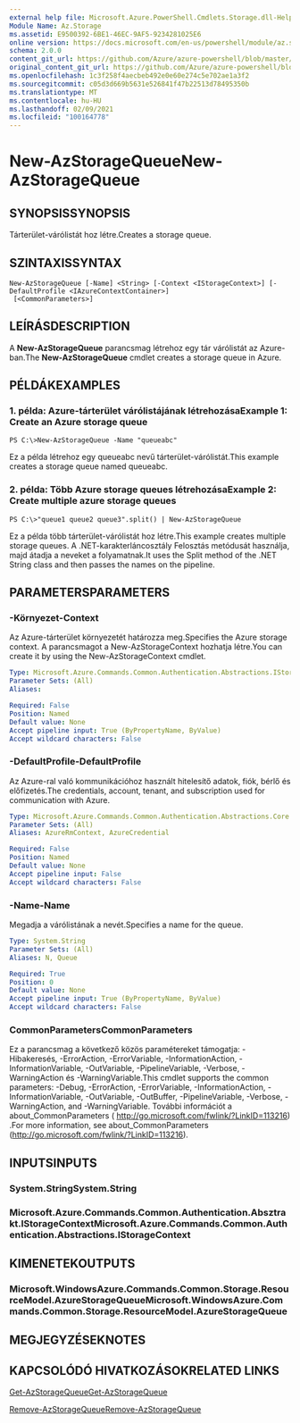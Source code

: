 ```yaml
---
external help file: Microsoft.Azure.PowerShell.Cmdlets.Storage.dll-Help.xml
Module Name: Az.Storage
ms.assetid: E9500392-6BE1-46EC-9AF5-9234281025E6
online version: https://docs.microsoft.com/en-us/powershell/module/az.storage/new-azstoragequeue
schema: 2.0.0
content_git_url: https://github.com/Azure/azure-powershell/blob/master/src/Storage/Storage.Management/help/New-AzStorageQueue.md
original_content_git_url: https://github.com/Azure/azure-powershell/blob/master/src/Storage/Storage.Management/help/New-AzStorageQueue.md
ms.openlocfilehash: 1c3f258f4aecbeb492e0e60e274c5e702ae1a3f2
ms.sourcegitcommit: c05d3d669b5631e526841f47b22513d78495350b
ms.translationtype: MT
ms.contentlocale: hu-HU
ms.lasthandoff: 02/09/2021
ms.locfileid: "100164778"
---
```

# <span data-ttu-id="48a12-101">New-AzStorageQueue</span><span class="sxs-lookup"><span data-stu-id="48a12-101">New-AzStorageQueue</span></span>

## <span data-ttu-id="48a12-102">SYNOPSIS</span><span class="sxs-lookup"><span data-stu-id="48a12-102">SYNOPSIS</span></span>
<span data-ttu-id="48a12-103">Tárterület-várólistát hoz létre.</span><span class="sxs-lookup"><span data-stu-id="48a12-103">Creates a storage queue.</span></span>

## <span data-ttu-id="48a12-104">SZINTAXIS</span><span class="sxs-lookup"><span data-stu-id="48a12-104">SYNTAX</span></span>

```
New-AzStorageQueue [-Name] <String> [-Context <IStorageContext>] [-DefaultProfile <IAzureContextContainer>]
 [<CommonParameters>]
```

## <span data-ttu-id="48a12-105">LEÍRÁS</span><span class="sxs-lookup"><span data-stu-id="48a12-105">DESCRIPTION</span></span>
<span data-ttu-id="48a12-106">A **New-AzStorageQueue** parancsmag létrehoz egy tár várólistát az Azure-ban.</span><span class="sxs-lookup"><span data-stu-id="48a12-106">The **New-AzStorageQueue** cmdlet creates a storage queue in Azure.</span></span>

## <span data-ttu-id="48a12-107">PÉLDÁK</span><span class="sxs-lookup"><span data-stu-id="48a12-107">EXAMPLES</span></span>

### <span data-ttu-id="48a12-108">1. példa: Azure-tárterület várólistájának létrehozása</span><span class="sxs-lookup"><span data-stu-id="48a12-108">Example 1: Create an Azure storage queue</span></span>
```
PS C:\>New-AzStorageQueue -Name "queueabc"
```

<span data-ttu-id="48a12-109">Ez a példa létrehoz egy queueabc nevű tárterület-várólistát.</span><span class="sxs-lookup"><span data-stu-id="48a12-109">This example creates a storage queue named queueabc.</span></span>

### <span data-ttu-id="48a12-110">2. példa: Több Azure storage queues létrehozása</span><span class="sxs-lookup"><span data-stu-id="48a12-110">Example 2: Create multiple azure storage queues</span></span>
```
PS C:\>"queue1 queue2 queue3".split() | New-AzStorageQueue
```

<span data-ttu-id="48a12-111">Ez a példa több tárterület-várólistát hoz létre.</span><span class="sxs-lookup"><span data-stu-id="48a12-111">This example creates multiple storage queues.</span></span>
<span data-ttu-id="48a12-112">A .NET-karakterláncosztály Felosztás metódusát használja, majd átadja a neveket a folyamatnak.</span><span class="sxs-lookup"><span data-stu-id="48a12-112">It uses the Split method of the .NET String class and then passes the names on the pipeline.</span></span>

## <span data-ttu-id="48a12-113">PARAMETERS</span><span class="sxs-lookup"><span data-stu-id="48a12-113">PARAMETERS</span></span>

### <span data-ttu-id="48a12-114">-Környezet</span><span class="sxs-lookup"><span data-stu-id="48a12-114">-Context</span></span>
<span data-ttu-id="48a12-115">Az Azure-tárterület környezetét határozza meg.</span><span class="sxs-lookup"><span data-stu-id="48a12-115">Specifies the Azure storage context.</span></span>
<span data-ttu-id="48a12-116">A parancsmagot a New-AzStorageContext hozhatja létre.</span><span class="sxs-lookup"><span data-stu-id="48a12-116">You can create it by using the New-AzStorageContext cmdlet.</span></span>

```yaml
Type: Microsoft.Azure.Commands.Common.Authentication.Abstractions.IStorageContext
Parameter Sets: (All)
Aliases:

Required: False
Position: Named
Default value: None
Accept pipeline input: True (ByPropertyName, ByValue)
Accept wildcard characters: False
```

### <span data-ttu-id="48a12-117">-DefaultProfile</span><span class="sxs-lookup"><span data-stu-id="48a12-117">-DefaultProfile</span></span>
<span data-ttu-id="48a12-118">Az Azure-ral való kommunikációhoz használt hitelesítő adatok, fiók, bérlő és előfizetés.</span><span class="sxs-lookup"><span data-stu-id="48a12-118">The credentials, account, tenant, and subscription used for communication with Azure.</span></span>

```yaml
Type: Microsoft.Azure.Commands.Common.Authentication.Abstractions.Core.IAzureContextContainer
Parameter Sets: (All)
Aliases: AzureRmContext, AzureCredential

Required: False
Position: Named
Default value: None
Accept pipeline input: False
Accept wildcard characters: False
```

### <span data-ttu-id="48a12-119">-Name</span><span class="sxs-lookup"><span data-stu-id="48a12-119">-Name</span></span>
<span data-ttu-id="48a12-120">Megadja a várólistának a nevét.</span><span class="sxs-lookup"><span data-stu-id="48a12-120">Specifies a name for the queue.</span></span>

```yaml
Type: System.String
Parameter Sets: (All)
Aliases: N, Queue

Required: True
Position: 0
Default value: None
Accept pipeline input: True (ByPropertyName, ByValue)
Accept wildcard characters: False
```

### <span data-ttu-id="48a12-121">CommonParameters</span><span class="sxs-lookup"><span data-stu-id="48a12-121">CommonParameters</span></span>
<span data-ttu-id="48a12-122">Ez a parancsmag a következő közös paramétereket támogatja: -Hibakeresés, -ErrorAction, -ErrorVariable, -InformationAction, -InformationVariable, -OutVariable, -PipelineVariable, -Verbose, -WarningAction és -WarningVariable.</span><span class="sxs-lookup"><span data-stu-id="48a12-122">This cmdlet supports the common parameters: -Debug, -ErrorAction, -ErrorVariable, -InformationAction, -InformationVariable, -OutVariable, -OutBuffer, -PipelineVariable, -Verbose, -WarningAction, and -WarningVariable.</span></span> <span data-ttu-id="48a12-123">További információt a about_CommonParameters ( http://go.microsoft.com/fwlink/?LinkID=113216) .</span><span class="sxs-lookup"><span data-stu-id="48a12-123">For more information, see about_CommonParameters (http://go.microsoft.com/fwlink/?LinkID=113216).</span></span>

## <span data-ttu-id="48a12-124">INPUTS</span><span class="sxs-lookup"><span data-stu-id="48a12-124">INPUTS</span></span>

### <span data-ttu-id="48a12-125">System.String</span><span class="sxs-lookup"><span data-stu-id="48a12-125">System.String</span></span>

### <span data-ttu-id="48a12-126">Microsoft.Azure.Commands.Common.Authentication.Absztrakt.IStorageContext</span><span class="sxs-lookup"><span data-stu-id="48a12-126">Microsoft.Azure.Commands.Common.Authentication.Abstractions.IStorageContext</span></span>

## <span data-ttu-id="48a12-127">KIMENETEK</span><span class="sxs-lookup"><span data-stu-id="48a12-127">OUTPUTS</span></span>

### <span data-ttu-id="48a12-128">Microsoft.WindowsAzure.Commands.Common.Storage.ResourceModel.AzureStorageQueue</span><span class="sxs-lookup"><span data-stu-id="48a12-128">Microsoft.WindowsAzure.Commands.Common.Storage.ResourceModel.AzureStorageQueue</span></span>

## <span data-ttu-id="48a12-129">MEGJEGYZÉSEK</span><span class="sxs-lookup"><span data-stu-id="48a12-129">NOTES</span></span>

## <span data-ttu-id="48a12-130">KAPCSOLÓDÓ HIVATKOZÁSOK</span><span class="sxs-lookup"><span data-stu-id="48a12-130">RELATED LINKS</span></span>

[<span data-ttu-id="48a12-131">Get-AzStorageQueue</span><span class="sxs-lookup"><span data-stu-id="48a12-131">Get-AzStorageQueue</span></span>](./Get-AzStorageQueue.md)

[<span data-ttu-id="48a12-132">Remove-AzStorageQueue</span><span class="sxs-lookup"><span data-stu-id="48a12-132">Remove-AzStorageQueue</span></span>](./Remove-AzStorageQueue.md)


